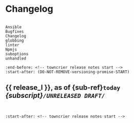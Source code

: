 # Changelog

```{spelling}

Ansible
Bugfixes
Changelog
globbing
linter
Npmjs
suboptions
unhandled
```

```{include} ../CHANGELOG.md
:end-before: <!-- towncrier release notes start -->
:start-after: (DO-NOT-REMOVE-versioning-promise-START)

```

<!-- markdownlint-disable-next-line no-space-in-emphasis -->
## {{ release_l }}, as of {sub-ref}`today` _{subscript}`/UNRELEASED DRAFT/`_

```{important} This version is not yet released and is under active development
```

```{towncrier-draft-entries}
```

```{include} ../CHANGELOG.md
:start-after: <!-- towncrier release notes start -->

```
